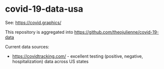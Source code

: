 # covid-19-data-usa

See: https://covid.graphics/

This repository is aggregated into https://github.com/theojulienne/covid-19-data

Current data sources:
 * https://covidtracking.com/ - excellent testing (positive, negative, hospitalization) data across US states
